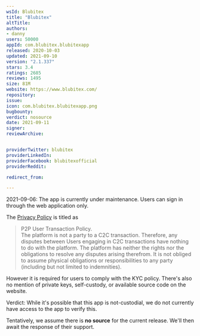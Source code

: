 ```yaml
---
wsId: Blubitex
title: "Blubitex"
altTitle: 
authors:
- danny
users: 50000
appId: com.blubitex.blubitexapp
released: 2020-10-03
updated: 2021-09-10
version: "2.1.337"
stars: 3.4
ratings: 2685
reviews: 1495
size: 81M
website: https://www.blubitex.com/
repository: 
issue: 
icon: com.blubitex.blubitexapp.png
bugbounty: 
verdict: nosource
date: 2021-09-11
signer: 
reviewArchive:


providerTwitter: blubitex
providerLinkedIn: 
providerFacebook: blubitexofficial
providerReddit: 

redirect_from:

---
```



2021-09-06: The app is currently under maintenance. Users can sign in through the web application only.

The [Privacy Policy](https://blubitex.com/ft/privacy) is titled as 

> P2P User Transaction Policy.<br>
  The platform is not a party to a C2C transaction. Therefore, any disputes between Users engaging in C2C transactions have nothing to do with the platform. The platform has neither the rights nor the obligations to resolve any disputes arising therefrom. It is not obliged to assume physical obligations or responsibilities to any party (including but not limited to indemnities).

However it is required for users to comply with the KYC policy.	
There's also no mention of private keys, self-custody, or available source code on the website.

Verdict: While it's possible that this app is not-custodial, we do not currently have access to the app to verify this.

Tentatively, we assume there is **no source** for the current release. We'll then await the response of their support.

